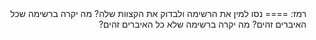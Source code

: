 <div dir="rtl">
רמז:
====
נסו למין את הרשימה ולבדוק את הקצוות שלה?
מה יקרה ברשימה שכל האיברים זהים?
מה יקרה ברשימה שלא כל האיברים זהים?
</div>

